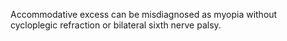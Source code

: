 Accommodative excess can be misdiagnosed as myopia without cycloplegic refraction or bilateral sixth nerve palsy.